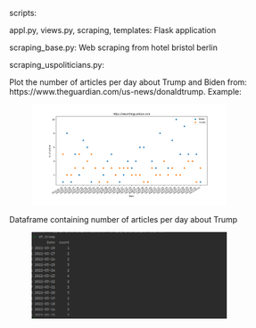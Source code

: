 scripts:

appl.py, views.py, scraping, templates: 
Flask application 



scraping_base.py:
       Web scraping from hotel bristol berlin


scraping_uspoliticians.py:


<p align="left">
Plot the number of articles per day about Trump and Biden from:
https://www.theguardian.com/us-news/donaldtrump. 
Example:
</p>
<figure>
  <img src="Figure_1.png" width="350"
 alt="output">

</figure>



<p align="left">
Dataframe containing number of articles per day about Trump 
</p>
<figure>
  <img src="Figure_2.png" width="350"
 alt="output">
</figure>